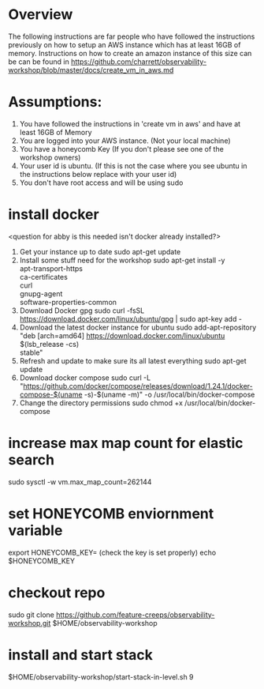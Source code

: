 
# Overview
The following instructions are far people who have followed the instructions previously on how to setup an AWS instance which has at least 16GB of memory. 
Instructions on how to create an amazon instance of this size can be can be found in https://github.com/charrett/observability-workshop/blob/master/docs/create_vm_in_aws.md

# Assumptions: 
1) You have followed the instructions in 'create vm in aws' and have at least 16GB of Memory 
1) You are logged into your AWS instance. (Not your local machine) 
2) You have a honeycomb Key (If you don't please see one of the workshop owners) 
3) Your user id is ubuntu. (If this is not the case where you see ubuntu in the instructions below replace with your user id)
4) You don't have root access and will be using sudo 

# install docker
<question for abby is this needed isn't docker already installed?> 
1) Get your instance up to date 
sudo apt-get update
2) Install some stuff need for the workshop 
sudo apt-get install -y \
    apt-transport-https \
    ca-certificates \
    curl \
    gnupg-agent \
    software-properties-common
3) Download Docker gpg 
sudo curl -fsSL https://download.docker.com/linux/ubuntu/gpg | sudo apt-key add - 
4) Download the latest docker instance for ubuntu 
sudo add-apt-repository \
   "deb [arch=amd64] https://download.docker.com/linux/ubuntu \
   $(lsb_release -cs) \
   stable"
4) Refresh and update to make sure its all latest everything 
sudo apt-get update
5) Download docker compose 
sudo curl -L "https://github.com/docker/compose/releases/download/1.24.1/docker-compose-$(uname -s)-$(uname -m)" -o /usr/local/bin/docker-compose
6)  Change the directory permissions 
sudo chmod +x /usr/local/bin/docker-compose

# increase max map count for elastic search
sudo sysctl -w vm.max_map_count=262144

# set HONEYCOMB enviornment variable
export HONEYCOMB_KEY=<ask workshop owners for this>
(check the key is set properly) 
echo $HONEYCOMB_KEY 

# checkout repo
sudo git clone https://github.com/feature-creeps/observability-workshop.git $HOME/observability-workshop

# install and start stack
$HOME/observability-workshop/start-stack-in-level.sh 9
